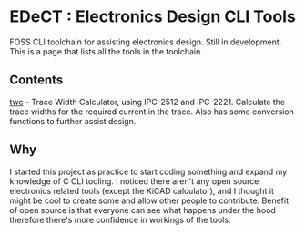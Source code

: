 # EDeCT : Electronics Design CLI Tools
FOSS CLI toolchain for assisting electronics design. Still in development. This is a page that lists all the tools in the toolchain.

## Contents
[twc](https://github.com/ymich9963/twc) - Trace Width Calculator, using IPC-2512 and IPC-2221. Calculate the trace widths for the required current in the trace. Also has some conversion functions to further assist design.

## Why
I started this project as practice to start coding something and expand my knowledge of C CLI tooling. I noticed there aren't any open source electronics related tools (except the KiCAD calculator), and I thought it might be cool to create some and allow other people to contribute. Benefit of open source is that everyone can see what happens under the hood therefore there's more confidence in workings of the tools. 

